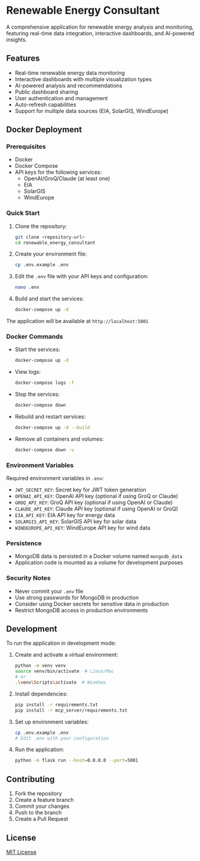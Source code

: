 # Renewable Energy Consultant

A comprehensive application for renewable energy analysis and monitoring, featuring real-time data integration, interactive dashboards, and AI-powered insights.

## Features

- Real-time renewable energy data monitoring
- Interactive dashboards with multiple visualization types
- AI-powered analysis and recommendations
- Public dashboard sharing
- User authentication and management
- Auto-refresh capabilities
- Support for multiple data sources (EIA, SolarGIS, WindEurope)

## Docker Deployment

### Prerequisites

- Docker
- Docker Compose
- API keys for the following services:
  - OpenAI/GroQ/Claude (at least one)
  - EIA
  - SolarGIS
  - WindEurope

### Quick Start

1. Clone the repository:
   ```bash
   git clone <repository-url>
   cd renewable_energy_consultant
   ```

2. Create your environment file:
   ```bash
   cp .env.example .env
   ```

3. Edit the `.env` file with your API keys and configuration:
   ```bash
   nano .env
   ```

4. Build and start the services:
   ```bash
   docker-compose up -d
   ```

The application will be available at `http://localhost:5001`

### Docker Commands

- Start the services:
  ```bash
  docker-compose up -d
  ```

- View logs:
  ```bash
  docker-compose logs -f
  ```

- Stop the services:
  ```bash
  docker-compose down
  ```

- Rebuild and restart services:
  ```bash
  docker-compose up -d --build
  ```

- Remove all containers and volumes:
  ```bash
  docker-compose down -v
  ```

### Environment Variables

Required environment variables in `.env`:

- `JWT_SECRET_KEY`: Secret key for JWT token generation
- `OPENAI_API_KEY`: OpenAI API key (optional if using GroQ or Claude)
- `GROQ_API_KEY`: GroQ API key (optional if using OpenAI or Claude)
- `CLAUDE_API_KEY`: Claude API key (optional if using OpenAI or GroQ)
- `EIA_API_KEY`: EIA API key for energy data
- `SOLARGIS_API_KEY`: SolarGIS API key for solar data
- `WINDEUROPE_API_KEY`: WindEurope API key for wind data

### Persistence

- MongoDB data is persisted in a Docker volume named `mongodb_data`
- Application code is mounted as a volume for development purposes

### Security Notes

- Never commit your `.env` file
- Use strong passwords for MongoDB in production
- Consider using Docker secrets for sensitive data in production
- Restrict MongoDB access in production environments

## Development

To run the application in development mode:

1. Create and activate a virtual environment:
   ```bash
   python -m venv venv
   source venv/bin/activate  # Linux/Mac
   # or
   .\venv\Scripts\activate  # Windows
   ```

2. Install dependencies:
   ```bash
   pip install -r requirements.txt
   pip install -r mcp_server/requirements.txt
   ```

3. Set up environment variables:
   ```bash
   cp .env.example .env
   # Edit .env with your configuration
   ```

4. Run the application:
   ```bash
   python -m flask run --host=0.0.0.0 --port=5001
   ```

## Contributing

1. Fork the repository
2. Create a feature branch
3. Commit your changes
4. Push to the branch
5. Create a Pull Request

## License

[MIT License](LICENSE) 